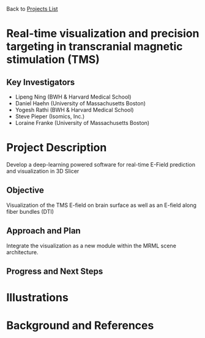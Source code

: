 Back to [Projects List](../../README.md#ProjectsList)

# Real-time visualization and precision targeting in transcranial magnetic stimulation (TMS)

## Key Investigators

- Lipeng Ning (BWH & Harvard Medical School)
- Daniel Haehn (University of Massachusetts Boston)
- Yogesh Rathi (BWH & Harvard Medical School)
- Steve Pieper (Isomics, Inc.)
- Loraine Franke (University of Massachusetts Boston)

# Project Description

Develop a deep-learning powered software for real-time E-Field prediction and visualization in 3D Slicer

## Objective

Visualization of the TMS E-field on brain surface as well as an E-field along fiber bundles (DTI)

## Approach and Plan

<!-- Describe here HOW you would like to achieve the objectives stated above. -->

Integrate the visualization as a new module within the MRML scene architecture.

## Progress and Next Steps

<!-- Update this section as you make progress, describing of what you have ACTUALLY DONE. If there are specific steps that you could not complete then you can describe them here, too. -->

# Illustrations

# Background and References

